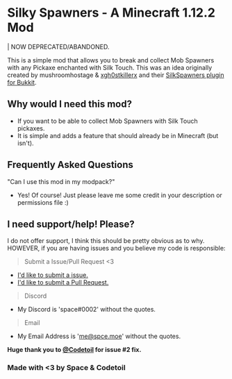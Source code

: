 # Silky Spawners - A Minecraft 1.12.2 Mod
| NOW DEPRECATED/ABANDONED.

This is a simple mod that allows you to break and collect Mob Spawners with any Pickaxe enchanted with Silk Touch.
This was an idea originally created by mushroomhostage & [xgh0stkillerx](https://dev.bukkit.org/members/xgh0stkillerx) and their [SilkSpawners plugin for Bukkit](https://dev.bukkit.org/projects/silkspawners).

## Why would I need this mod?
 - If you want to be able to collect Mob Spawners with Silk Touch pickaxes.
 - It is simple and adds a feature that should already be in Minecraft (but isn't).

## Frequently Asked Questions

"Can I use this mod in my modpack?"  
- Yes! Of course! Just please leave me some credit in your description or permissions file :)

## I need support/help! Please?

I do not offer support, I think this should be pretty obvious as to why.
HOWEVER, if you are having issues and you believe my code is responsible:

> Submit a Issue/Pull Request <3
  - [I'd like to submit a issue.](https://github.com/owospace/Silky-Spawners/issues/new)
  - [I'd like to submit a Pull Request.](https://github.com/owospace/Silky-Spawners/pulls)
> Discord
  - My Discord is 'space#0002' without the quotes.
> Email
  - My Email Address is 'me@spce.moe' without the quotes.

**Huge thank you to [@Codetoil](https://github.com/Codetoil) for issue #2 fix.**

### Made with <3 by Space & Codetoil
